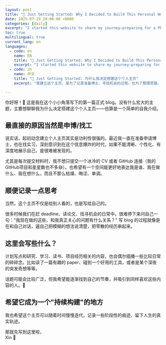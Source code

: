 ```yaml
---
layout: post
title: "🌱 Just Getting Started: Why I Decided to Build This Personal Website"
date: 2025-07-19 20:00:00 +0800
categories: [daily]
excerpt: "I started this website to share my journey—preparing for a PhD, finding opportunities, and making sense of where I am headed."
toc: true
multilingual: true
current_lang: en
languages:
  - code: en
    name: EN
    title: "🌱 Just Getting Started: Why I Decided to Build This Personal Website"
    excerpt: "I started this website to share my journey—preparing for a PhD, finding opportunities, and making sense of where I am headed."
  - code: zh
    name: 中文
    title: "🌱 Just Getting Started: 为什么我决定搭建这个个人主页"
    excerpt: "我建立这个主页，是为了记录准备博士、寻找机会的过程，也为了整理思路，看看自己到底在追求什么。"

---
```


<div class="lang-content" data-lang="zh" markdown="1">

你好呀！👋 这是我在这个小小角落写下的第一篇正式 blog。没有什么宏大的主题，主要想聊聊我为什么决定搭建这个个人主页——也算是一个简单的自我介绍。

## 最直接的原因当然是申博/找工

说实话，起初动念建立个人主页其实是功利性很强的。最近我一直在准备申请博士，也在找实习，深刻意识到在这个信息爆炸的时代，如果不能清晰、个性化、有深度地展示自己，是很难被发现的。

尤其是每次提交材料时，我不想只提交一个冰冷的 CV 或者 GitHub 连接（我的GitHub项目和星星数也不多😅）。也希望有一个空间能更好地表达我是谁、我在做什么、我在想什么，而且不那么枯燥、晦涩、单调。

## 顺便记录一点思考

当然，这个主页不仅是给别人看的，也是写给自己的。

很多时候我们在赶 deadline、读论文、找寻机会的日常中，很难停下来问自己一句："我现在做的这些，和我真正关心的问题有什么关系？" 写 blog 的过程就像是在和自己对话，逼自己把模糊的想法说清楚，把零散的经历串起来。

## 这里会写些什么？

计划写点和研究、学习、读书、项目经历相关的内容，也会偶尔插播一些比较日常的碎碎念。比如读了一篇有趣的 paper、碰到一个好用的工具，或者是某个深夜的突发奇想等等。

话题可能会比较广泛，但我希望能逐渐找到自己的节奏，并吸引到同样喜欢这些内容的人。🌟

## 希望它成为一个"持续构建"的地方

我也希望这个主页可以随着时间慢慢迭代，记录一些阶段性的痕迹，留下人生的真实轨迹。


那就先写到这里啦，  
Xin 🌻

</div>

<div class="lang-content" data-lang="en" style="display: none;" markdown="1">

Hello there! 👋 This is my first proper blog post in this little corner of the internet. Nothing particularly grand here—I mainly wanted to chat about why I decided to build this personal homepage, which serves as a simple introduction to myself.

## The most direct reason is, of course, PhD applications and job hunting

To be honest, my initial motivation for creating a personal homepage was rather utilitarian. I've been preparing PhD applications recently and looking for internships, and it’s made me realise just how much we live in an age of information overload. If we can’t present yourself clearly, authentically, and with some depth—while keeping it concise—we risk getting lost in the crowd.

Particularly when submitting applications, I didn't want to just send off a cold CV or GitHub link (my GitHub projects and star count aren't particularly impressive either 😅). I wanted a space where I could better express who I am, what I'm doing, and what I'm thinking about—without being dry, obscure, or monotonous.

## Recording some thoughts along the way

Of course, this homepage isn't just for others—it's also written for myself.

We often get so caught up in chasing deadlines, reading papers, and seeking opportunities that we rarely pause to ask ourselves: "How does what I'm doing now relate to the questions I genuinely care about?" The process of writing blog posts is like having a conversation with myself, forcing me to articulate vague ideas clearly and connect scattered experiences into a coherent narrative.

## What will I write about here?

I plan to write about research, studying, reading, and project experiences, with the occasional more casual musings thrown in. Things like an interesting paper I've read, a useful tool I've discovered, or perhaps some late-night idea.

The topics might be quite varied, but I hope to gradually find my rhythm and attract people who enjoy similar content. 🌟

## Hoping it becomes a place of "continuous construction"

I also hope this homepage can evolve gradually over time, documenting various phases and leaving authentic traces of life's journey.

I'll leave it there for now,  
Xin 🌻

</div>
